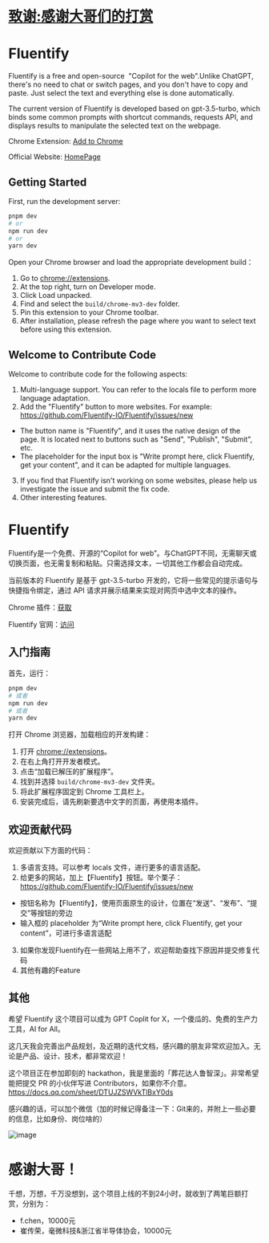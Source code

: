 # [致谢:感谢大哥们的打赏](#%E6%84%9F%E8%B0%A2%E5%A4%A7%E5%93%A5)



# Fluentify

Fluentify is a free and open-source  "Copilot for the web".Unlike ChatGPT, there's no need to chat or switch pages, and you don't have to copy and paste. Just select the text and everything else is done automatically.
 
The current version of Fluentify is developed based on gpt-3.5-turbo, which binds some common prompts with shortcut commands, requests API, and displays results to manipulate the selected text on the webpage.

Chrome Extension: [Add to Chrome](https://chrome.google.com/webstore/detail/fluentify/biaggnjibplcfekllonekbonhfgchopo?utm_source=link&amp;utm_medium=git&amp)

Official Website: [HomePage](https://www.fluentify.io/)


## Getting Started

First, run the development server:

```bash
pnpm dev
# or
npm run dev
# or
yarn dev
```

Open your Chrome browser and load the appropriate development build：

1. Go to [chrome://extensions](chrome://extensions).
2. At the top right, turn on Developer mode.
3. Click Load unpacked.
4. Find and select the `build/chrome-mv3-dev` folder.
5. Pin this extension to your Chrome toolbar.
6. After installation, please refresh the page where you want to select text before using this extension.

## Welcome to Contribute Code
Welcome to contribute code for the following aspects:
1. Multi-language support. You can refer to the locals file to perform more language adaptation.
2. Add the "Fluentify" button to more websites. For example: https://github.com/Fluentify-IO/Fluentify/issues/new
- The button name is "Fluentify", and it uses the native design of the page. It is located next to buttons such as "Send", "Publish", "Submit", etc.
- The placeholder for the input box is "Write prompt here, click Fluentify, get your content", and it can be adapted for multiple languages.
3. If you find that Fluentify isn't working on some websites, please help us investigate the issue and submit the fix code.
4. Other interesting features.

# Fluentify
Fluentify是一个免费、开源的“Copilot for web”。与ChatGPT不同，无需聊天或切换页面，也无需复制和粘贴。只需选择文本，一切其他工作都会自动完成。

当前版本的 Fluentify 是基于 gpt-3.5-turbo 开发的，它将一些常见的提示语句与快捷指令绑定，通过 API 请求并展示结果来实现对网页中选中文本的操作。

Chrome 插件：[获取](https://chrome.google.com/webstore/detail/fluentify/biaggnjibplcfekllonekbonhfgchopo?utm_source=link&amp;utm_medium=git&amp)

Fluentify 官网：[访问](https://www.fluentify.io/)


## 入门指南

首先，运行：

```bash
pnpm dev
# 或者
npm run dev
# 或者
yarn dev
```

打开 Chrome 浏览器，加载相应的开发构建：

1. 打开 [chrome://extensions](chrome://extensions)。
2. 在右上角打开开发者模式。
3. 点击“加载已解压的扩展程序”。
4. 找到并选择 `build/chrome-mv3-dev` 文件夹。
5. 将此扩展程序固定到 Chrome 工具栏上。
6. 安装完成后，请先刷新要选中文字的页面，再使用本插件。



## 欢迎贡献代码
欢迎贡献以下方面的代码：
1. 多语言支持。可以参考 locals 文件，进行更多的语言适配。
2. 给更多的网站，加上【Fluentify】按钮。举个栗子： https://github.com/Fluentify-IO/Fluentify/issues/new
- 按钮名称为【Fluentify】，使用页面原生的设计，位置在“发送”、“发布”、“提交”等按钮的旁边
- 输入框的 placeholder 为“Write prompt here, click Fluentify, get your content”，可进行多语言适配
3. 如果你发现Fluentify在一些网站上用不了，欢迎帮助查找下原因并提交修复代码
4. 其他有趣的Feature


## 其他

希望 Fluentify 这个项目可以成为 GPT Coplit for X，一个傻瓜的、免费的生产力工具，AI for All。

这几天我会完善出产品规划，及近期的迭代文档，感兴趣的朋友非常欢迎加入。无论是产品、设计、技术，都非常欢迎！

这个项目正在参加即刻的 hackathon，我是里面的「葬花达人鲁智深」。非常希望能把提交 PR 的小伙伴写进 Contributors，如果你不介意。
https://docs.qq.com/sheet/DTUJZSWVkTlBxY0ds

感兴趣的话，可以加个微信（加的时候记得备注一下：Git来的，并附上一些必要的信息，比如身份、岗位啥的）

![image](https://user-images.githubusercontent.com/6043666/224199335-55b16eee-1c04-43cd-985c-27ccec9ab731.png)


# 感谢大哥！
千想，万想，千万没想到，这个项目上线的不到24小时，就收到了两笔巨额打赏，分别为：
- f.chen，10000元
- 崔传荣，毫微科技&浙江省半导体协会，10000元

